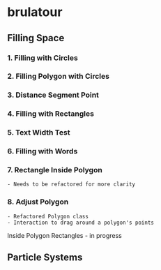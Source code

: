 # brulatour

## Filling Space

### 1. Filling with Circles
### 2. Filling Polygon with Circles

### 3. Distance Segment Point
### 4. Filling with Rectangles

### 5. Text Width Test
### 6. Filling with Words

### 7. Rectangle Inside Polygon
	- Needs to be refactored for more clarity

### 8. Adjust Polygon
	- Refactored Polygon class
	- Interaction to drag around a polygon's points

Inside Polygon Rectangles - in progress


## Particle Systems